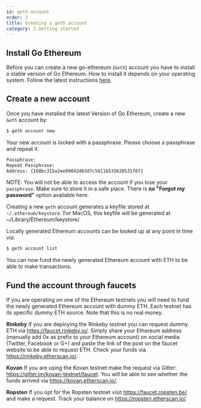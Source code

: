 ```yaml
---
id: geth-account
order: 2
title: Greating a geth account
category: 2.Getting started
---
```


## Install Go Ethereum

Before you can create a new go-ethereum (`Geth`) account you have to install a stable version of Go Ethereum. How to install it depends on your operating system. Follow the latest instructions [here](https://github.com/ethereum/go-ethereum/wiki/Building-Ethereum). 


## Create a new account

Once you have installed the latest Version of Go Ethereum, create a new ```Geth``` account by:

  ```bash
  $ geth account new
  ```

  Your new account is locked with a passphrase. Please choose a passphrase and repeat it.
  
  ```bash
  Passphrase:
  Repeat Passphrase:
  Address: {168bc315a2ee09042d83d7c5811b533620531f67}
  ```
  
NOTE: You will not be able to access the account if you lose your `passphrase`. Make sure to store it in a safe place. There is  **no "Forgot my password"** option available here.

Creating a new `geth` account generates a keyfile stored at `~/.ethereum/keystore`. For MacOS, this keyfile will be generated at ~/Library/Ethereum/keystore/.

Locally generated Ethereum accounts can be looked up at any point in time via:

```bash
$ geth account list
```

You can now fund the newly generated Ethereum account with ETH to be able to make transactions. 


## Fund the account through faucets

If you are operating on one of the Ethereum testnets you will need to fund the newly generated Ethereum account with dummy ETH. Each testnet has its specific dummy ETH source. Note that this is no real money. 

**Rinkeby** 
If you are deploying the Rinkeby testnet you can request dummy ETH via https://faucet.rinkeby.io/. Simply share your Ethereum address (manually add 0x as prefix to your Ethereum account) on social media (Twitter, Facebook or G+) and paste the link of the post on the faucet website to be able to request ETH. Check your funds via https://rinkeby.etherscan.io/.

**Kovan** 
If you are using the Kovan testnet make the request via Gitter: https://gitter.im/kovan-testnet/faucet. You will be able to see whether the funds arrived via https://kovan.etherscan.io/.

**Ropsten**
If you opt for the Ropsten testnet visit https://faucet.ropsten.be/ and make a request. Track your balance on https://ropsten.etherscan.io/.
